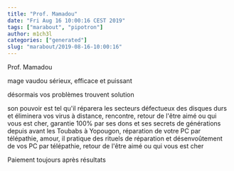 ```yaml
---
title: "Prof. Mamadou"
date: "Fri Aug 16 10:00:16 CEST 2019"
tags: ["marabout", "pipotron"]
author: m1ch3l
categories: ["generated"]
slug: "marabout/2019-08-16-10:00:16"
---
```


Prof. Mamadou

mage vaudou sérieux, efficace et puissant

désormais vos problèmes trouvent solution

son pouvoir est tel qu'il réparera les secteurs défectueux des disques durs et éliminera vos virus à distance, rencontre, retour de l'être aimé ou qui vous est cher, garantie 100% par ses dons et ses secrets de générations depuis avant les Toubabs à Yopougon, réparation de votre PC par télépathie, amour, il pratique des rituels de réparation et désenvoûtement de vos PC par télépathie, retour de l'être aimé ou qui vous est cher

Paiement toujours après résultats
